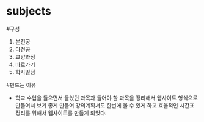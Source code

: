 # subjects
#구성
  1. 본전공
  2. 다전공
  3. 교양과정
  4. 바로가기
  5. 학사일정
  
#만드는 이유
- 학교 수업을 들으면서 들었던 과목과 들어야 할 과목을 정리해서 웹사이트 형식으로 만들어서
  보기 좋게 만들어 강의계획서도 한번에 볼 수 있게 하고  효율적인 시간표 정리를 위해서 웹사이트를 만들게 되었다.
